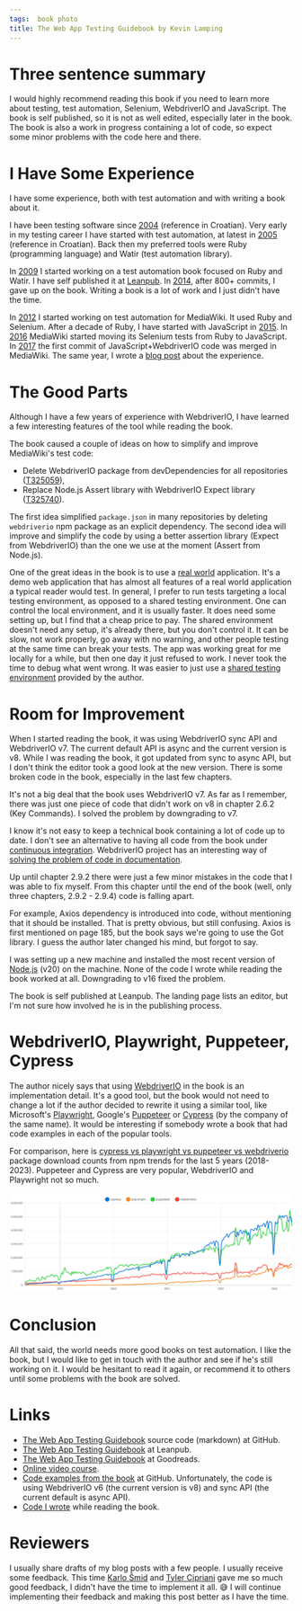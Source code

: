 ```yaml
---
tags:  book photo
title: The Web App Testing Guidebook by Kevin Lamping
---
```

# Three sentence summary

I would highly recommend reading this book if you need to learn more about testing, test automation, Selenium, WebdriverIO and JavaScript. The book is self published, so it is not as well edited, especially later in the book. The book is also a work in progress containing a lot of code, so expect some minor problems with the code here and there.

# I Have Some Experience

I have some experience, both with test automation and with writing a book about it.

I have been testing software since [2004](ja-ne-radim-nista-samo-testiram) (reference in Croatian). Very early in my testing career I have started with test automation, at latest in [2005](jednostavnost) (reference in Croatian). Back then my preferred tools were Ruby (programming language) and Watir (test automation library).

In [2009](https://github.com/watir/watirbook/commit/50cfb81580b8408d6bcc9309e295c482f06b7785) I started working on a test automation book focused on Ruby and Watir. I have self published it at [Leanpub](https://leanpub.com/watirbook). In [2014](https://github.com/watir/watirbook/commits/master), after 800+ commits, I gave up on the book. Writing a book is a lot of work and I just didn't have the time.

In [2012](wikimedia-foundation) I started working on test automation for MediaWiki. It used Ruby and Selenium. After a decade of Ruby, I have started with JavaScript in [2015](javascript-selenium). In [2016](https://phabricator.wikimedia.org/T139740) MediaWiki started moving its Selenium tests from Ruby to JavaScript. In [2017](https://gerrit.wikimedia.org/r/c/mediawiki/core/+/328191) the first commit of JavaScript+WebdriverIO code was merged in MediaWiki. The same year, I wrote a [blog post](selenium-javascript) about the experience.

# The Good Parts

Although I have a few years of experience with WebdriverIO, I have learned a few interesting features of the tool while reading the book.

The book caused a couple of ideas on how to simplify and improve MediaWiki's test code:

- Delete WebdriverIO package from devDependencies for all repositories ([T325059](https://phabricator.wikimedia.org/T325059)),
- Replace Node.js Assert library with WebdriverIO Expect library ([T325740](https://phabricator.wikimedia.org/T325740)).

The first idea simplified `package.json` in many repositories by deleting `webdriverio` npm package as an explicit dependency. The second idea will improve and simplify the code by using a better assertion library (Expect from WebdriverIO) than the one we use at the moment (Assert from Node.js).

One of the great ideas in the book is to use a [real world](https://github.com/gothinkster/realworld) application. It's a demo web application that has almost all features of a real world application a typical reader would test. In general, I prefer to run tests targeting a local testing environment, as opposed to a shared testing environment. One can control the local environment, and it is usually faster. It does need some setting up, but I find that a cheap price to pay. The shared environment doesn't need any setup, it's already there, but you don't control it. It can be slow, not work properly, go away with no warning, and other people testing at the same time can break your tests. The app was working great for me locally for a while, but then one day it just refused to work. I never took the time to debug what went wrong. It was easier to just use a [shared testing environment](https://demo.learnwebdriverio.com/) provided by the author.

# Room for Improvement

When I started reading the book, it was using WebdriverIO sync API and WebdriverIO v7. The current default API is async and the current version is v8. While I was reading the book, it got updated from sync to async API, but I don't think the editor took a good look at the new version. There is some broken code in the book, especially in the last few chapters.

It's not a big deal that the book uses WebdriverIO v7. As far as I remember, there was just one piece of code that didn't work on v8 in chapter 2.6.2 (Key Commands). I solved the problem by downgrading to v7.

I know it's not easy to keep a technical book containing a lot of code up to date. I don't see an alternative to having all code from the book under [continuous integration](https://en.wikipedia.org/wiki/Continuous_integration). WebdriverIO project has an interesting way of [solving the problem of code in documentation](https://webdriver.io/blog/2023/02/28/interactive-and-tested-documentation/).

Up until chapter 2.9.2 there were just a few minor mistakes in the code that I was able to fix myself. From this chapter until the end of the book (well, only three chapters, 2.9.2 - 2.9.4) code is falling apart.

For example, Axios dependency is introduced into code, without mentioning that it should be installed. That is pretty obvious, but still confusing. Axios is first mentioned on page 185, but the book says we're going to use the Got library. I guess the author later changed his mind, but forgot to say.

I was setting up a new machine and installed the most recent version of [Node.js](https://nodejs.org/en) (v20) on the machine. None of the code I wrote while reading the book worked at all. Downgrading to v16 fixed the problem.

The book is self published at Leanpub. The landing page lists an editor, but I'm not sure how involved he is in the publishing process.

# WebdriverIO, Playwright, Puppeteer, Cypress

The author nicely says that using [WebdriverIO](https://webdriver.io/) in the book is an implementation detail. It's a good tool, but the book would not need to change a lot if the author decided to rewrite it using a similar tool, like Microsoft's [Playwright](https://playwright.dev/), Google's [Puppeteer](https://pptr.dev/) or [Cypress](https://www.cypress.io/) (by the company of the same name). It would be interesting if somebody wrote a book that had code examples in each of the popular tools.

For comparison, here is [cypress vs playwright vs puppeteer vs webdriverio](https://npmtrends.com/cypress-vs-playwright-vs-puppeteer-vs-webdriverio) package download counts from npm trends for the last 5 years (2018-2023). Puppeteer and Cypress are very popular, WebdriverIO and Playwright not so much.

![cypress vs playwright vs puppeteer vs webdriverio](assets/the-web-app-testing-guidebook.png "cypress vs playwright vs puppeteer vs webdriverio")

# Conclusion

All that said, the world needs more good books on test automation. I like the book, but I would like to get in touch with the author and see if he's still working on it. I would be hesitant to read it again, or recommend it to others until some problems with the book are solved.

# Links

- [The Web App Testing Guidebook](https://github.com/klamping/ui-testing-book) source code (markdown) at GitHub.
- [The Web App Testing Guidebook](https://leanpub.com/webapp-testing-guidebook/) at Leanpub.
- [The Web App Testing Guidebook](https://www.goodreads.com/book/show/56676684-the-web-app-testing-guidebook) at Goodreads.
- [Online video course](https://learn.webdriver.io/).
- [Code examples from the book](https://github.com/klamping/wdio-book-examples) at GitHub. Unfortunately, the code is using WebdriverIO v6 (the current version is v8) and sync API (the current default is async API).
- [Code I wrote](https://github.com/zeljkofilipin/wdio-realworld) while reading the book.

# Reviewers

I usually share drafts of my blog posts with a few people. I usually receive some feedback. This time [Karlo Šmid](https://blog.tentamen.eu/) and [Tyler Cipriani](https://tylercipriani.com/) gave me so much good feedback, I didn't have the time to implement it all. 😅 I will continue implementing their feedback and making this post better as I have the time.
